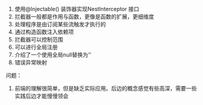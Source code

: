 1. 使用@Injectable() 装饰器实现NestInterceptor 接口
2. 拦截器一般都是作用与函数，更像是函数的扩展，更细维度
3. 处理程序是由订阅某些流触发才执行的
4. 通过构造函数注入依赖项
5. 拦截器可以控制范围
6. 可以进行全局注册
7. 介绍了一个使用全局null替换为''
8. 错误异常映射

问题：
1. 前端的理解很简单，但是缺乏实际应用。后边的概念感觉有些高深，需要一些实践后边才能慢慢领会
